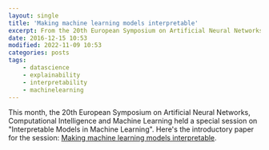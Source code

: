 ```yaml
---
layout: single
title: 'Making machine learning models interpretable'
excerpt: From the 20th European Symposium on Artificial Neural Networks, Computational Intelligence and Machine Learning
date: 2016-12-15 10:53
modified: 2022-11-09 10:53
categories: posts
tags:
    - datascience
    - explainability
    - interpretability
    - machinelearning
---
```


This month, the 20th European Symposium on Artificial Neural Networks,
Computational Intelligence and Machine Learning held a special session
on "Interpretable Models in Machine Learning". Here's the introductory
paper for the session: [Making machine learning models
interpretable](https://pdfs.semanticscholar.org/ce0b/8b6fca7dc089548cc2e9aaac3bae82bb19da.pdf).
